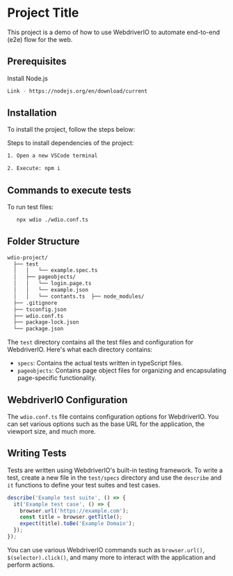 
# Project Title

This project is a demo of how to use WebdriverIO to automate end-to-end (e2e) flow for the web.

## Prerequisites
Install Node.js
```bash
Link - https://nodejs.org/en/download/current
```

## Installation

To install the project, follow the steps below:

Steps to install dependencies of the project:
  ```bash
  1. Open a new VSCode terminal
  ```
  ```bash
  2. Execute: npm i
  ```
## Commands to execute tests

To run test files:
```bash
   npx wdio ./wdio.conf.ts
```
## Folder Structure

```bash
wdio-project/
  ├── test
  │   │   └── example.spec.ts
  │   ├── pageobjects/
  │   │   └── login.page.ts
  │   │   └── example.json
  │   │   └── contants.ts  ├── node_modules/
  ├── .gitignore
  ├── tsconfig.json
  ├── wdio.conf.ts
  ├── package-lock.json
  └── package.json
```

The `test` directory contains all the test files and configuration for WebdriverIO. Here's what each directory contains:

- `specs`: Contains the actual tests written in typeScript files.
- `pageobjects`: Contains page object files for organizing and encapsulating page-specific functionality.

## WebdriverIO Configuration

The `wdio.conf.ts` file contains configuration options for WebdriverIO. You can set various options such as the base URL for the application, the viewport size, and much more.

## Writing Tests

Tests are written using WebdriverIO's built-in testing framework. To write a test, create a new file in the `test/specs` directory and use the `describe` and `it` functions to define your test suites and test cases.

```javascript
describe('Example test suite', () => {
  it('Example test case', () => {
    browser.url('https://example.com');
    const title = browser.getTitle();
    expect(title).toBe('Example Domain');
  });
});
```

You can use various WebdriverIO commands such as `browser.url()`, `$(selector).click()`, and many more to interact with the application and perform actions.